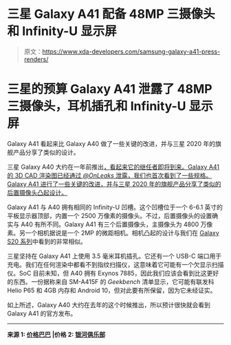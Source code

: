 # 三星 Galaxy A41 配备 48MP 三摄像头和 Infinity-U 显示屏

> 原文：<https://www.xda-developers.com/samsung-galaxy-a41-press-renders/>

# 三星的预算 Galaxy A41 泄露了 48MP 三摄像头，耳机插孔和 Infinity-U 显示屏

Galaxy A41 看起来比 Galaxy A40 做了一些关键的改进，并与三星 2020 年的旗舰产品分享了类似的设计。

三星 Galaxy A40 大约在一年前推出[，看起来它的继任者即将到来。Galaxy A41 的 3D CAD 渲染图已经通过 *@OnLeaks* 泄露，我们也首次看到了一些规格。Galaxy A41 进行了一些关键的改进，并与三星 2020 年的旗舰产品分享了类似的后置摄像头凸起设计。](https://www.xda-developers.com/samsung-galaxy-a40-leak-exynos-7885/)

Galaxy A41 与 A40 拥有相同的 Infinity-U 凹槽。这个凹槽位于一个 6-6.1 英寸的平板显示器顶部，内置一个 2500 万像素的摄像头。不过，后置摄像头的设置确实与 A40 有所不同。Galaxy A41 有三个后置摄像头，主摄像头为 4800 万像素。另一个相机据说是一个 2MP 的微距相机。相机凸起的设计与我们在 [Galaxy S20 系列](https://www.xda-developers.com/samsung-galaxy-s20-series-first-smartphones-usb-fast-charger-certification/)中看到的非常相似。

三星坚持在 Galaxy A41 上使用 3.5 毫米耳机插孔。它还有一个 USB-C 端口用于充电。我们在任何渲染中都看不到指纹扫描仪，这意味着它可能有一个欠显示扫描仪。SoC 目前未知，但 A40 拥有 Exynos 7885，因此我们应该会看到比这更好的东西。一份据称来自 SM-A415F 的 *Geekbench* 清单显示，它可能有联发科 Helio P65 和 4GB 内存和 Android 10，但对此要有所保留，因为它未经证实。

如上所述，Galaxy A40 大约在去年的这个时候推出，所以预计很快就会看到 Galaxy A41 的官方发布。

* * *

**来源 1: [价格巴巴](https://pricebaba.com/blog/samsung-galaxy-a41-renders-360-degree-video-exclusive) |价格 2: [银河俱乐部](https://www.galaxyclub.nl/nieuws/samsung-galaxy-a41-en-a31-een-hand-vol-camera-en-accu-specificaties/)**